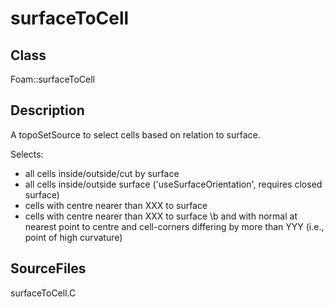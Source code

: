 # surfaceToCell 
## Class
Foam::surfaceToCell

## Description
A topoSetSource to select cells based on relation to surface.

Selects:
- all cells inside/outside/cut by surface
- all cells inside/outside surface ('useSurfaceOrientation', requires closed
      surface)
- cells with centre nearer than XXX to surface
- cells with centre nearer than XXX to surface \b and with normal
      at nearest point to centre and cell-corners differing by
      more than YYY (i.e., point of high curvature)

## SourceFiles
surfaceToCell.C

